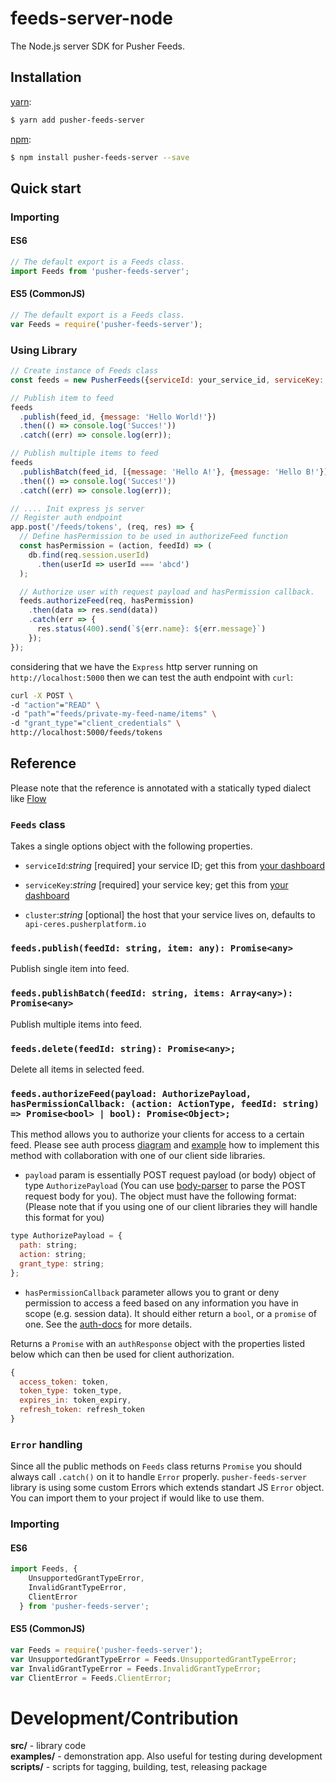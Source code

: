 # feeds-server-node

The Node.js server SDK for Pusher Feeds.

## Installation

[yarn](https://yarnpkg.com/):

```sh
$ yarn add pusher-feeds-server
```

[npm](https://www.npmjs.com/):

```sh
$ npm install pusher-feeds-server --save
```

## Quick start

### Importing

#### ES6
```js
// The default export is a Feeds class.
import Feeds from 'pusher-feeds-server';
```

#### ES5 (CommonJS)
```js
// The default export is a Feeds class.
var Feeds = require('pusher-feeds-server');
```

### Using Library
```js
// Create instance of Feeds class
const feeds = new PusherFeeds({serviceId: your_service_id, serviceKey: your_service_key});

// Publish item to feed
feeds
  .publish(feed_id, {message: 'Hello World!'})
  .then(() => console.log('Succes!'))
  .catch((err) => console.log(err));

// Publish multiple items to feed
feeds
  .publishBatch(feed_id, [{message: 'Hello A!'}, {message: 'Hello B!'}])
  .then(() => console.log('Succes!'))
  .catch((err) => console.log(err));

// .... Init express js server
// Register auth endpoint
app.post('/feeds/tokens', (req, res) => {
  // Define hasPermission to be used in authorizeFeed function
  const hasPermission = (action, feedId) => (
    db.find(req.session.userId)
      .then(userId => userId === 'abcd')
  );

  // Authorize user with request payload and hasPermission callback.
  feeds.authorizeFeed(req, hasPermission)
    .then(data => res.send(data))
    .catch(err => {
      res.status(400).send(`${err.name}: ${err.message}`)
    });
});
```

considering that we have the `Express` http server running on `http://localhost:5000` then we can test the auth endpoint with `curl`:
```sh
curl -X POST \
-d "action"="READ" \
-d "path"="feeds/private-my-feed-name/items" \
-d "grant_type"="client_credentials" \
http://localhost:5000/feeds/tokens
```

## Reference

Please note that the reference is annotated with a statically typed dialect like [Flow](https://flow.org/)

### `Feeds` class

Takes a single options object with the following properties.

- `serviceId`:<i>string</i> [required] your service ID; get this from [your
  dashboard](https://dash.pusher.com)

- `serviceKey`:<i>string</i> [required] your service key; get this from [your
  dashboard](https://dash.pusher.com)

- `cluster`:<i>string</i> [optional] the host that your service lives on, defaults to
  `api-ceres.pusherplatform.io`

### `feeds.publish(feedId: string, item: any): Promise<any>`

Publish single item into feed.

### `feeds.publishBatch(feedId: string, items: Array<any>): Promise<any>`

Publish multiple items into feed.

### `feeds.delete(feedId: string): Promise<any>;`

Delete all items in selected feed.

### `feeds.authorizeFeed(payload: AuthorizePayload, hasPermissionCallback: (action: ActionType, feedId: string) => Promise<bool> | bool): Promise<Object>;`

This method allows you to authorize your clients for access to a certain feed. Please see auth process [diagram](https://pusher.com/docs/authenticating_users#authentication_process) and [example](https://github.com/pusher/feeds-auth-example-app) how to implement this method with collaboration with one of our client side libraries.

- `payload` param is essentially POST request payload (or body) object of type `AuthorizePayload` (You can use [body-parser](https://github.com/expressjs/body-parser) to parse the POST request body for you). The object must have the following format: (Please note that if you using one of our client libraries they will handle this format for you)

```js
type AuthorizePayload = {
  path: string;
  action: string;
  grant_type: string;
};
```

- `hasPermissionCallback` parameter allows you to grant or deny permission to access a feed based on any information you have in scope (e.g. session data). It should either return a `bool`, or a `promise` of one. See the [auth-docs](https://pusher.com/docs/authenticating_users#authentication_process) for more details.

Returns a `Promise` with an `authResponse` object with the properties listed below which can then be used for client authorization.

```js
{
  access_token: token,
  token_type: token_type,
  expires_in: token_expiry,
  refresh_token: refresh_token
}
```

### `Error` handling

Since all the public methods on `Feeds` class returns `Promise` you should always call `.catch()` on it to handle `Error` properly. `pusher-feeds-server` library is using some custom Errors which extends standart JS `Error` object. You can import them to your project if would like to use them.

### Importing

#### ES6
```js
import Feeds, {
    UnsupportedGrantTypeError,
    InvalidGrantTypeError,
    ClientError
  } from 'pusher-feeds-server';
```

#### ES5 (CommonJS)
```js
var Feeds = require('pusher-feeds-server');
var UnsupportedGrantTypeError = Feeds.UnsupportedGrantTypeError;
var InvalidGrantTypeError = Feeds.InvalidGrantTypeError;
var ClientError = Feeds.ClientError;
```

# Development/Contribution
<strong>src/</strong> - library code</br>
<strong>examples/</strong> - demonstration app. Also useful for testing during development</br>
<strong>scripts/</strong> - scripts for tagging, building, test, releasing package
